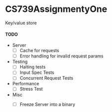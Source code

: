 # CS739AssignmentyOne
Key/value store

#### TODO
- Server 
	- [ ] Cache for requests
	- [ ] Error handling for invalid request params
- Testing
	- [ ] Halting tests
	- [ ] Input Spec Tests
	- [ ] Concurrent Request Tests
- Performance
	- [ ] Stress Test
- Misc
	- [ ] Freeze Server into a binary

